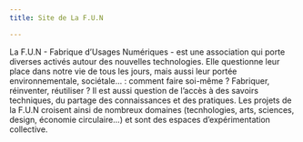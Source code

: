 ```yaml
---
title: Site de La F.U.N

---
```


La F.U.N - Fabrique d’Usages Numériques - est une association qui porte diverses activés autour des nouvelles technologies. Elle questionne leur place dans notre vie de tous les jours, mais aussi leur portée environnementale, sociétale... : comment faire soi-même ? Fabriquer, réinventer, réutiliser ? Il est aussi question de l’accès à des savoirs techniques, du partage des connaissances et des pratiques. Les projets de la F.U.N croisent ainsi de nombreux domaines (tecnhologies, arts, sciences, design, économie circulaire…) et sont des espaces d’expérimentation collective.